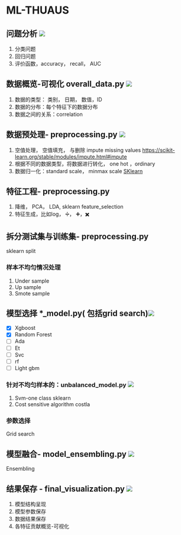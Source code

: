 # ML-THUAUS 
## 问题分析 ![](https://img.shields.io/badge/status-empty-red.svg)
1. 分类问题
2. 回归问题
3. 评价函数，accuracy， recall， AUC 


## 数据概览-可视化 overall_data.py ![](https://img.shields.io/badge/status-compelete-green.svg)
1. 数据的类型： 类别， 日期， 数值，ID
2. 数据的分布：每个特征下的数据分布
3. 数据之间的关系：correlation

## 数据预处理- preprocessing.py ![](https://img.shields.io/badge/status-incompelete-yellow.svg)
1. 空值处理， 空值填充， 与删除 impute missing values  <https://scikit-learn.org/stable/modules/impute.html#impute>
2. 根据不同的数据类型，将数据进行转化， one hot ，ordinary
3. 数据归一化：standard scale， minmax scale
[SKlearn](https://scikit-learn.org/stable/modules/preprocessing.html#preprocessing)

## 特征工程- preprocessing.py
1. 降维， PCA， LDA, sklearn feature_selection
2. 特征生成，比如log， ➗， ➕，✖️

## 拆分测试集与训练集- preprocessing.py
sklearn split 
### 样本不均匀情况处理
1. Under sample
2. Up sample
3. Smote sample


## 模型选择 *_model.py( 包括grid search)![](https://img.shields.io/badge/status-incompelete-yellow.svg)
- [x] Xgboost
- [x] Random Forest
- [ ] Ada
- [ ] Et
- [ ] Svc
- [ ] rf
- [ ] Light gbm

### 针对不均匀样本的：unbalanced_model.py ![](https://img.shields.io/badge/status-empty-red.svg)
1. Svm-one class
sklearn
2. Cost sensitive algorithm
costla

### 参数选择
Grid search

## 模型融合- model_ensembling.py ![](https://img.shields.io/badge/status-incompelete-yellow.svg)
Ensembling

## 结果保存 - final_visualization.py ![](https://img.shields.io/badge/status-empty-red.svg)
1. 模型结构呈现
2. 模型参数保存
3. 数据结果保存
4. 各特征贡献概览-可视化
